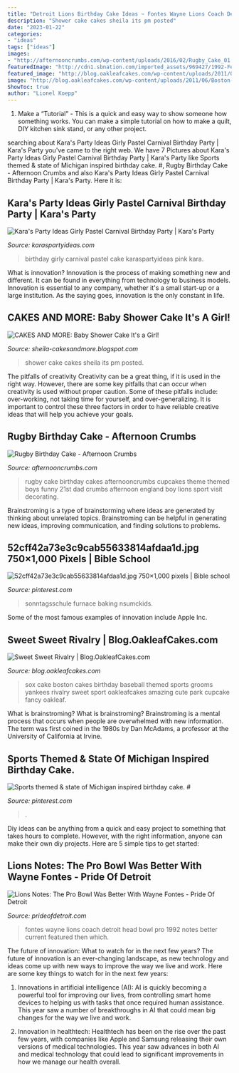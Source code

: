 ```yaml
---
title: "Detroit Lions Birthday Cake Ideas ~ Fontes Wayne Lions Coach Detroit Head Bowl Pro 1992 Notes Better Current Featured Then Which"
description: "Shower cake cakes sheila its pm posted"
date: "2023-01-22"
categories:
- "ideas"
tags: ["ideas"]
images:
- "http://afternooncrumbs.com/wp-content/uploads/2016/02/Rugby_Cake_01.jpg"
featuredImage: "http://cdn1.sbnation.com/imported_assets/969427/1992-February-2-19-13-45_medium.jpg"
featured_image: "http://blog.oakleafcakes.com/wp-content/uploads/2011/06/Boston-Red-Sox-Cake-med.jpg"
image: "http://blog.oakleafcakes.com/wp-content/uploads/2011/06/Boston-Red-Sox-Cake-med.jpg"
ShowToc: true
author: "Lionel Koepp"
---
```



1. Make a “Tutorial” - This is a quick and easy way to show someone how something works. You can make a simple tutorial on how to make a quilt, DIY kitchen sink stand, or any other project. 

	

		
searching about Kara&#039;s Party Ideas Girly Pastel Carnival Birthday Party | Kara&#039;s Party you've came to the right web. We have 7 Pictures about Kara&#039;s Party Ideas Girly Pastel Carnival Birthday Party | Kara&#039;s Party like Sports themed &amp; state of Michigan inspired birthday cake. #, Rugby Birthday Cake - Afternoon Crumbs and also Kara&#039;s Party Ideas Girly Pastel Carnival Birthday Party | Kara&#039;s Party. Here it is:
		
    
## Kara&#039;s Party Ideas Girly Pastel Carnival Birthday Party | Kara&#039;s Party

<img loading=lazy src="http://karaspartyideas.com/wp-content/uploads/2018/04/Girly-Pastel-Carnival-Birthday-Party-via-Karas-Party-Ideas-KarasPartyIdeas.com18.jpg" onerror="this.onerror=null;this.src='https://tse3.mm.bing.net/th?id=OIP.-edsbfC8mZawUtzKAOjbogHaLI&amp;pid=15.1';" alt="Kara&#039;s Party Ideas Girly Pastel Carnival Birthday Party | Kara&#039;s Party">

_Source: karaspartyideas.com_

>birthday girly carnival pastel cake karaspartyideas pink kara. 

	

What is innovation?
Innovation is the process of making something new and different. It can be found in everything from technology to business models. Innovation is essential to any company, whether it's a small start-up or a large institution. As the saying goes, innovation is the only constant in life.

    
## CAKES AND MORE: Baby Shower Cake It&#039;s A Girl!

<img loading=lazy src="http://1.bp.blogspot.com/-KIZIycDbtrk/UCLuWqV-gyI/AAAAAAAAFCs/q9XR80OFSR0/s1600/IMG_3860.JPG" onerror="this.onerror=null;this.src='https://tse1.mm.bing.net/th?id=OIP.HKvI_y2Sp9IYQO1CpdaHEQHaFj&amp;pid=15.1';" alt="CAKES AND MORE: Baby Shower Cake It&#039;s a Girl!">

_Source: sheila-cakesandmore.blogspot.com_

>shower cake cakes sheila its pm posted. 

	

The pitfalls of creativity
Creativity can be a great thing, if it is used in the right way. However, there are some key pitfalls that can occur when creativity is used without proper caution. Some of these pitfalls include: over-working, not taking time for yourself, and over-generalizing. It is important to control these three factors in order to have reliable creative ideas that will help you achieve your goals.

    
## Rugby Birthday Cake - Afternoon Crumbs

<img loading=lazy src="http://afternooncrumbs.com/wp-content/uploads/2016/02/Rugby_Cake_01.jpg" onerror="this.onerror=null;this.src='https://tse4.mm.bing.net/th?id=OIP.0siQ3ySXvN-_5Y5Mk6dLSQHaLH&amp;pid=15.1';" alt="Rugby Birthday Cake - Afternoon Crumbs">

_Source: afternooncrumbs.com_

>rugby cake birthday cakes afternooncrumbs cupcakes theme themed boys funny 21st dad crumbs afternoon england boy lions sport visit decorating. 

	

Brainstroming is a type of brainstorming where ideas are generated by thinking about unrelated topics. Brainstroming can be helpful in generating new ideas, improving communication, and finding solutions to problems.

    
## 52cff42a73e3c9cab55633814afdaa1d.jpg 750×1,000 Pixels | Bible School

<img loading=lazy src="http://media-cache-ec0.pinimg.com/750x/52/cf/f4/52cff42a73e3c9cab55633814afdaa1d.jpg" onerror="this.onerror=null;this.src='https://tse2.mm.bing.net/th?id=OIP.fk65dbghqKb0QJ97WVzaVQHaJ4&amp;pid=15.1';" alt="52cff42a73e3c9cab55633814afdaa1d.jpg 750×1,000 pixels | Bible school">

_Source: pinterest.com_

>sonntagsschule furnace baking nsumckids. 

	

Some of the most famous examples of innovation include Apple Inc.

    
## Sweet Sweet Rivalry | Blog.OakleafCakes.com

<img loading=lazy src="http://blog.oakleafcakes.com/wp-content/uploads/2011/06/Boston-Red-Sox-Cake-med.jpg" onerror="this.onerror=null;this.src='https://tse4.mm.bing.net/th?id=OIP.WSKS9KzQFZLfxrsr2t66pAAAAA&amp;pid=15.1';" alt="Sweet Sweet Rivalry | Blog.OakleafCakes.com">

_Source: blog.oakleafcakes.com_

>sox cake boston cakes birthday baseball themed sports grooms yankees rivalry sweet sport oakleafcakes amazing cute park cupcake fancy oakleaf. 

	

What is brainstroming?
What is brainstroming? Brainstroming is a mental process that occurs when people are overwhelmed with new information. The term was first coined in the 1980s by Dan McAdams, a professor at the University of California at Irvine.

    
## Sports Themed &amp; State Of Michigan Inspired Birthday Cake. #

<img loading=lazy src="https://i.pinimg.com/originals/7a/0f/bf/7a0fbfbbf53ea9bff46aa454cfd9c1da.jpg" onerror="this.onerror=null;this.src='https://tse1.mm.bing.net/th?id=OIP.vB-7nI_nyEBSl5IF_BD5_gHaKq&amp;pid=15.1';" alt="Sports themed &amp; state of Michigan inspired birthday cake. #">

_Source: pinterest.com_

>. 

	

Diy ideas can be anything from a quick and easy project to something that takes hours to complete. However, with the right information, anyone can make their own diy projects. Here are 5 simple tips to get started:

    
## Lions Notes: The Pro Bowl Was Better With Wayne Fontes - Pride Of Detroit

<img loading=lazy src="http://cdn1.sbnation.com/imported_assets/969427/1992-February-2-19-13-45_medium.jpg" onerror="this.onerror=null;this.src='https://tse1.mm.bing.net/th?id=OIP.qtRfkP8Tk_zSFGII2FAncQAAAA&amp;pid=15.1';" alt="Lions Notes: The Pro Bowl Was Better With Wayne Fontes - Pride Of Detroit">

_Source: prideofdetroit.com_

>fontes wayne lions coach detroit head bowl pro 1992 notes better current featured then which. 

	

The future of innovation: What to watch for in the next few years?
The future of innovation is an ever-changing landscape, as new technology and ideas come up with new ways to improve the way we live and work. Here are some key things to watch for in the next few years: 
1. Innovations in artificial intelligence (AI): AI is quickly becoming a powerful tool for improving our lives, from controlling smart home devices to helping us with tasks that once required human assistance. This year saw a number of breakthroughs in AI that could mean big changes for the way we live and work. 

2. Innovation in healthtech: Healthtech has been on the rise over the past few years, with companies like Apple and Samsung releasing their own versions of medical technologies. This year saw advances in both AI and medical technology that could lead to significant improvements in how we manage our health overall. 


